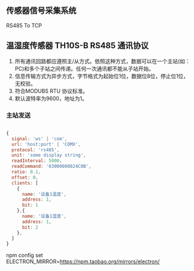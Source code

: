 ## 传感器信号采集系统

RS485 To TCP


## 温湿度传感器 TH10S-B RS485 通讯协议

1. 所有通讯回路都应遵照主/从方式。依照这种方式，数据可以在一个主站(如：PC)和多个子站之间传递。任何一次通讯都不能从子站开始。
2. 信息传输方式为异步方式，字节格式为起始位1位，数据位8位，停止位1位，无校验。 
3. 符合MODUBS RTU 协议标准。
4. 默认波特率为9600，地址为1。


### 主站发送


``` js

{
  signal: 'ws' | 'com',
  url: 'host:port' | 'COMX',
  protocol: 'rs485',
  unit: 'some display string',
  readInterval: 5000,
  readCommand: '03000000024C0B',
  ratio: 0.1,
  offset: 0,
  clients: [
    {
      name: '设备1温度',
      address: 1,
      bit: 1
    },{
      name: '设备1湿度',
      address: 1,
      bit: 2
    },
  ]
}

```

npm config set ELECTRON_MIRROR=https://npm.taobao.org/mirrors/electron/